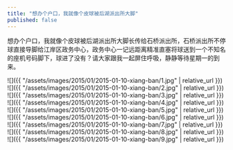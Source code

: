 ```yaml
---
title: "想办个户口，我就像个皮球被后湖派出所大脚"
published: false
---
```

想办个户口，我就像个皮球被后湖派出所大脚长传给石桥派出所，石桥派出所不停球直接导脚给江岸区政务中心，政务中心一记远距离精准直塞将球送到一个不知名的座机号码脚下，球进了没有？请大家跟我一起屏住呼吸，静静等待星期一的到来。



![]({{ "/assets/images/2015/01/2015-01-10-xiang-ban/1.jpg" | relative_url }})
![]({{ "/assets/images/2015/01/2015-01-10-xiang-ban/2.jpg" | relative_url }})
![]({{ "/assets/images/2015/01/2015-01-10-xiang-ban/3.jpg" | relative_url }})
![]({{ "/assets/images/2015/01/2015-01-10-xiang-ban/4.jpg" | relative_url }})
![]({{ "/assets/images/2015/01/2015-01-10-xiang-ban/5.jpg" | relative_url }})
![]({{ "/assets/images/2015/01/2015-01-10-xiang-ban/6.jpg" | relative_url }})
![]({{ "/assets/images/2015/01/2015-01-10-xiang-ban/7.jpg" | relative_url }})
![]({{ "/assets/images/2015/01/2015-01-10-xiang-ban/8.jpg" | relative_url }})
![]({{ "/assets/images/2015/01/2015-01-10-xiang-ban/9.jpg" | relative_url }})
